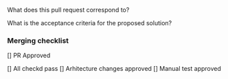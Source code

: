What does this pull request correspond to?

What is the acceptance criteria for the proposed solution? 

### Merging checklist

[] PR Approved

[] All checkd pass
[] Arhitecture changes approved
[] Manual test approved